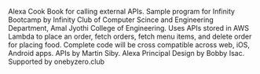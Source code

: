 Alexa Cook Book for calling external APIs.
Sample program for Infinity Bootcamp by Infinity Club of Computer Scince and Engineering Department, Amal Jyothi College of Engineering.
Uses APIs stored in AWS Lambda to place an order, fetch orders, fetch menu items, and delete order for placing food.
Complete code will be cross compatible across web, iOS, Android apps.
APIs by Martin Siby.
Alexa Principal Design by Bobby Isac.
Supported by onebyzero.club